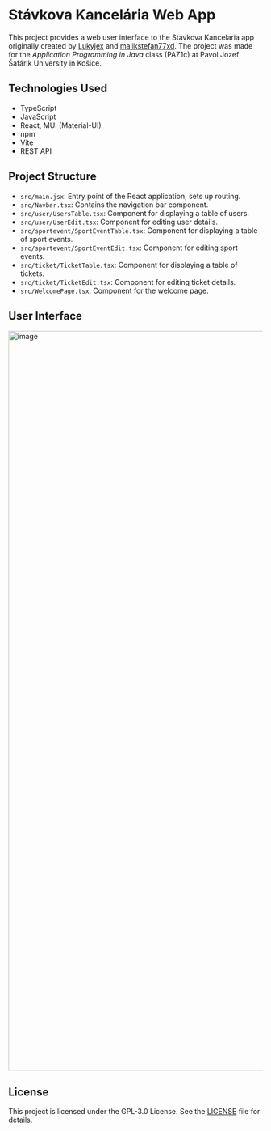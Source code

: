 # Stávkova Kancelária Web App

This project provides a web user interface to the Stavkova Kancelaria app originally created by [Lukyjex](https://github.com/Lukyjex) and [malikstefan77xd](https://github.com/malikstefan77xd). The project was made for the _Application Programming in Java_ class (PAZ1c) at Pavol Jozef Šafárik University in Košice.

## Technologies Used

- TypeScript
- JavaScript
- React, MUI (Material-UI)
- npm
- Vite
- REST API

## Project Structure

- `src/main.jsx`: Entry point of the React application, sets up routing.
- `src/Navbar.tsx`: Contains the navigation bar component.
- `src/user/UsersTable.tsx`: Component for displaying a table of users.
- `src/user/UserEdit.tsx`: Component for editing user details.
- `src/sportevent/SportEventTable.tsx`: Component for displaying a table of sport events.
- `src/sportevent/SportEventEdit.tsx`: Component for editing sport events.
- `src/ticket/TicketTable.tsx`: Component for displaying a table of tickets.
- `src/ticket/TicketEdit.tsx`: Component for editing ticket details.
- `src/WelcomePage.tsx`: Component for the welcome page.

## User Interface

<img width="1463" alt="image" src="https://github.com/user-attachments/assets/11a31ad7-ee1e-4790-ab7e-9ff42e3c25e7" />

## License

This project is licensed under the GPL-3.0 License. See the [LICENSE](LICENSE) file for details.
